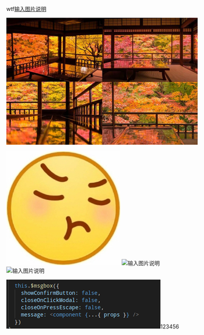 wtf[输入图片说明](/1480074849-2.jpg)


![输入图片说明](/1480074849-2.jpg)


![输入图片说明](/README.en.md/16173740129954b83d64af134f2f5de487bc2e51d76c03f21.jpg)
![输入图片说明](/README.en.md/472.gif)
![输入图片说明](https://a.com/sdfa)

![输入图片说明](/.gitee/image.png)123456